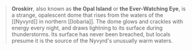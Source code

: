 > **Oroskirr**, also known as **the Opal Island** or **the Ever-Watching Eye**, is a strange, opalescent dome that rises from the waters of the [[Nyvyrd]] in northern [[Iobaria]]. The dome glows and crackles with energy every night, and draws lightning to its surface during thunderstorms. Its surface has never been breached, but locals presume it is the source of the Nyvyrd's unusually warm waters.








